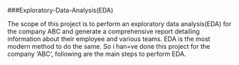 ###Exploratory-Data-Analysis(EDA)

The scope of this project is to perform an exploratory data analysis(EDA) for the company ABC and generate a comprehensive report detailing information about their employee and various teams.  EDA is the most modern method to do the same. So i han=ve done this project for the company ‘ABC’, following are the main steps to perform EDA.
